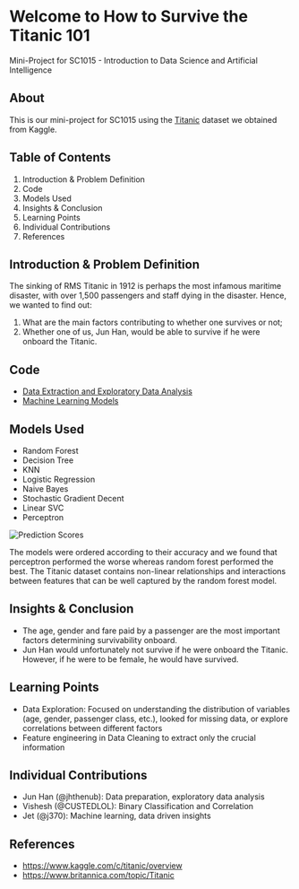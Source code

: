 # Welcome to How to Survive the Titanic 101
Mini-Project for SC1015 - Introduction to Data Science and Artificial Intelligence

## About
This is our mini-project for SC1015 using the [Titanic](https://www.kaggle.com/c/titanic/overview) dataset we obtained from Kaggle.

## Table of Contents
1. Introduction & Problem Definition
2. Code
3. Models Used
4. Insights & Conclusion
5. Learning Points
6. Individual Contributions
7. References

## Introduction & Problem Definition
The sinking of RMS Titanic in 1912 is perhaps the most infamous maritime disaster, with over 1,500 passengers and staff dying in the disaster. Hence, we wanted to find out:
1. What are the main factors contributing to whether one survives or not;
2. Whether one of us, Jun Han, would be able to survive if he were onboard the Titanic.

## Code
- [Data Extraction and Exploratory Data Analysis](https://github.com/CUSTEDLOL/titanic-survival/blob/main/Data_Extraction_EDA.ipynb)
- [Machine Learning Models](https://github.com/CUSTEDLOL/titanic-survival/blob/main/Machine_Learning.ipynb)

## Models Used
- Random Forest
- Decision Tree
-	KNN
-	Logistic Regression
-	Naive Bayes
-	Stochastic Gradient Decent
-	Linear SVC
-	Perceptron

![Prediction Scores](https://github.com/CUSTEDLOL/titanic-survival/assets/23294168/b0ef41d3-e1bb-43fe-ad21-04c9c780320d)

The models were ordered according to their accuracy and we found that perceptron performed the worse whereas random forest performed the best.
The Titanic dataset contains non-linear relationships and interactions between features that can be well captured by the random forest model.

## Insights & Conclusion
- The age, gender and fare paid by a passenger are the most important factors determining survivability onboard.
- Jun Han would unfortunately not survive if he were onboard the Titanic. However, if he were to be female, he would have survived.

## Learning Points
- Data Exploration: Focused on understanding the distribution of variables (age, gender, passenger class, etc.), looked for missing data, or explore correlations between different factors
- Feature engineering in Data Cleaning to extract only the crucial information

## Individual Contributions
- Jun Han (@jhthenub): Data preparation, exploratory data analysis
- Vishesh (@CUSTEDLOL): Binary Classification and Correlation
- Jet (@j370): Machine learning, data driven insights

## References
- https://www.kaggle.com/c/titanic/overview
- https://www.britannica.com/topic/Titanic
